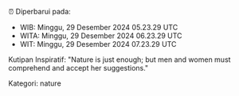⏰ Diperbarui pada:
- WIB: Minggu, 29 Desember 2024 05.23.29 UTC
- WITA: Minggu, 29 Desember 2024 06.23.29 UTC
- WIT: Minggu, 29 Desember 2024 07.23.29 UTC

Kutipan Inspiratif:
"Nature is just enough; but men and women must comprehend and accept her suggestions."


Kategori: nature

